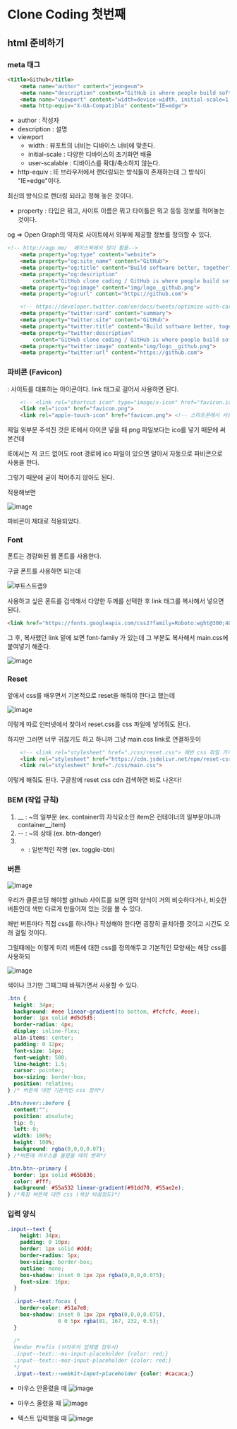 # Clone Coding 첫번째

## html 준비하기

### meta 태그

```html
<title>Github</title>
    <meta name="author" content="jeongeum">
    <meta name="description" content="GitHub is where people build software. More than 31 million people use GitHub to discover, fork, and contribute to over 100 million projects."> 
    <meta name="viewport" content="width=device-width, initial-scale=1, user-scalable=no, maximim-scale=1, minimim-scale=1">
    <meta http-equiv="X-UA-Compatible" content="IE=edge">
```

- author : 작성자
- description : 설명
- viewport 
    - width : 뷰포트의 너비는 디바이스 너비에 맞춘다.
    - initial-scale : 다양한 디바이스의 초기화면 배율
    - user-scalable : 디바이스를 확대/축소하지 않는다.
- http-equiv : IE 브라우저에서 랜더링되는 방식들이 존재하는데 그 방식이 "IE=edge"이다.

최신의 방식으로 랜더링 되라고 정해 놓은 것이다.

- property : 타입은 뭐고, 사이트 이름은 뭐고 타이틀은 뭐고 등등 정보를 적어놓는 것이다.

og => Open Graph의 약자로 사이트에서 외부에 제공할 정보를 정의할 수 있다.
```html
<!-- http://ogp.me/  페이스북에서 많이 활용-->
    <meta property="og:type" content="website">
    <meta property="og:site_name" content="GitHub">
    <meta property="og:title" content="Build software better, together">
    <meta property="og:description"
        content="GitHub clone coding / GitHub is where people build software. More than 31 million people use GitHub to discover, fork, and contribute to over 100 million projects.">
    <meta property="og:image" content="img/logo__github.png">
    <meta property="og:url" content="https://github.com">

    <!-- https://developer.twitter.com/en/docs/tweets/optimize-with-cards/guides/getting-started.html  트위터에서 활용-->
    <meta property="twitter:card" content="summary">
    <meta property="twitter:site" content="GitHub">
    <meta property="twitter:title" content="Build software better, together">
    <meta property="twitter:description"
        content="GitHub clone coding / GitHub is where people build software. More than 31 million people use GitHub to discover, fork, and contribute to over 100 million projects.">
    <meta property="twitter:image" content="img/logo__github.png">
    <meta property="twitter:url" content="https://github.com">
```

### 파비콘 (Favicon)
: 사이트를 대표하는 아이콘이다.
link 태그로 걸어서 사용하면 된다.

```html
    <!-- <link rel="shortcut icon" type="image/x-icon" href="favicon.ico"> -->
    <link rel="icon" href="favicon.png">
    <link rel="apple-touch-icon" href="favicon.png"> <!-- 스마트폰에서 사용할 수 있다. -->
```

제일 윗부분 주석친 것은 IE에서 아이콘 넣을 때 png 파일보다는 ico를 넣기 때문에 써본건데

IE에서는 저 코드 없어도 root 경로에 ico 파일이 있으면 알아서 자동으로 파비콘으로 사용을 한다.

그렇기 때문에 굳이 적어주지 않아도 된다.

적용해보면

![image](https://user-images.githubusercontent.com/77143425/145028662-c99e7709-672f-4acf-9200-564ed0f99378.png)

파비콘이 제대로 적용되었다.


### Font

폰트는 경량화된 웹 폰트를 사용한다.

구글 폰트를 사용하면 되는데 

![부트스트랩9](https://user-images.githubusercontent.com/77143425/145043725-169e214d-6a6c-469b-ad75-05ef4821c810.gif)

사용하고 싶은 폰트를 검색해서 다양한 두께를 선택한 후 link 태그를 복사해서 넣으면 된다.

```html
<link href="https://fonts.googleapis.com/css2?family=Roboto:wght@300;400;500&display=swap" rel="stylesheet">
```

그 후, 복사했던 link 밑에 보면 font-family 가 있는데 그 부분도 복사해서 main.css에 붙여넣기 해준다.

![image](https://user-images.githubusercontent.com/77143425/145044129-375c9e07-8f03-49cf-a5e4-ef706234f72c.png)


### Reset

앞에서 css를 배우면서 기본적으로 reset을 해줘야 한다고 했는데 

![image](https://user-images.githubusercontent.com/77143425/145044471-a877f76e-2489-4aa5-96e8-49616e89b900.png)

이렇게 따로 인터넷에서 찾아서 reset.css를 css 파일에 넣어줘도 된다.

하지만 그러면 너무 귀찮기도 하고 하니까 그냥 main.css link로 연결하듯이 

```html
    <!-- <link rel="stylesheet" href="./css/reset.css"> 매번 css 파일 가져와야 하니까 불편함-->
    <link rel="stylesheet" href="https://cdn.jsdelivr.net/npm/reset-css@4.0.1/reset.css">
    <link rel="stylesheet" href="./css/main.css">
```

이렇게 해줘도 된다. 구글창에 reset css cdn 검색하면 바로 나온다!

### BEM (작업 규칙)
1. __ : ~의 일부분 (ex. container의 자식요소인 item은 컨테이너의 일부분이니까 container__item)
2. -- : ~의 상태 (ex. btn-danger)
3. - : 일반적인 작명 (ex. toggle-btn)

### 버튼

![image](https://user-images.githubusercontent.com/77143425/145035467-3731c07e-c750-499b-a9a3-9804be9d93b0.png)

우리가 클론코딩 해야할 github 사이트를 보면 입력 양식이 거의 비슷하다거나, 비슷한 버튼인데 색만 다르게 만들어져 있는 것을 볼 수 있다.

매번 버튼마다 직접 css를 하나하나 작성해야 한다면 굉장히 골치아플 것이고 시간도 오래 걸릴 것이다.

그럴때에는 
이렇게 미리 버튼에 대한 css를 정의해두고 기본적인 모양새는 해당 css를 사용하되 

![image](https://user-images.githubusercontent.com/77143425/145035195-fbe0111c-ed6e-4aa0-947d-7a3c002e3f3f.png)

색이나 크기만 그때그때 바꿔가면서 사용할 수 있다.

```css
.btn {
  height: 34px;
  background: #eee linear-gradient(to bottom, #fcfcfc, #eee);
  border: 1px solid #d5d5d5;
  border-radius: 4px;
  display: inline-flex;
  alin-items: center;
  padding: 0 12px;
  font-size: 14px;
  font-weight: 500;
  line-height: 1.5;
  cursor: pointer;
  box-sizing: border-box;
  position: relative;
} /* 버튼에 대한 기본적인 css 정의*/

.btn:hover::before {
  content:"";
  position: absolute;
  tip: 0;
  left: 0;
  width: 100%;
  height: 100%;
  background: rgba(0,0,0,0.07);
} /*버튼에 마우스를 올렸을 때의 변화*/

.btn.btn--primary {
  border: 1px solid #65b836;
  color: #fff;
  background: #55a532 linear-gradient(#91dd70, #55ae2e);
} /*특정 버튼에 대한 css (색상 바꿈정도)*/
```

### 입력 양식

```css
.input--text {
    height: 34px;
    padding: 0 10px;
    border: 1px solid #ddd;
    border-radius: 5px;
    box-sizing: border-box;
    outline: none;
    box-shadow: inset 0 1px 2px rgba(0,0,0,0.075);
    font-size: 16px;
  }
  
  .input--text:focus {
    border-color: #51a7e8;
    box-shadow: inset 0 1px 2px rgba(0,0,0,0.075), 
                0 0 5px rgba(81, 167, 232, 0.5);
  }
  
  /* 
  Vendor Prefix (브라우저 업체별 접두사)
  .input--text::-ms-input-placeholder {color: red;}
  .input--text::-moz-input-placeholder {color: red;}
  */
  .input--text::-webkit-input-placeholder {color: #cacaca;}
```

- 마우스 안올렸을 때
![image](https://user-images.githubusercontent.com/77143425/145045918-b5ffab37-8107-4c5f-bd98-e0b55a085f98.png)

- 마우스 올렸을 때
![image](https://user-images.githubusercontent.com/77143425/145046109-5600246e-42d1-4484-850e-d3d6ed2418ea.png)

- 텍스트 입력했을 때
![image](https://user-images.githubusercontent.com/77143425/145046210-80e91f56-758d-4ecb-9662-7e2aa0b058e3.png)
